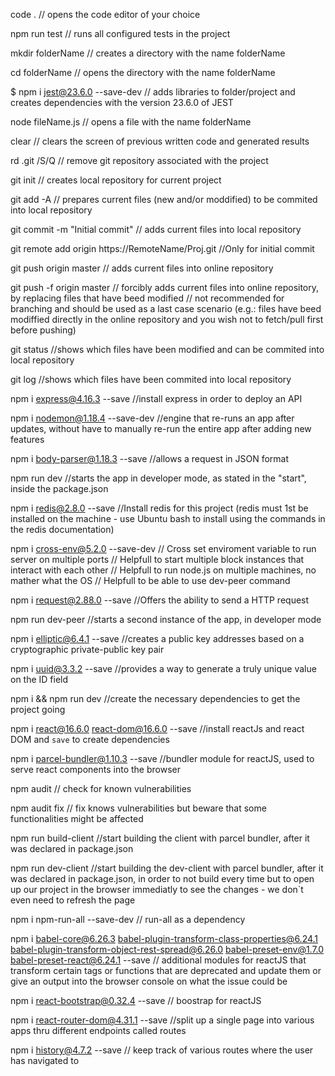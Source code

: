 code .
// opens the code editor of your choice

npm run test
// runs all configured tests in the project

mkdir folderName
// creates a directory with the name folderName

cd folderName
// opens the directory with the name folderName

$ npm i jest@23.6.0 --save-dev
// adds libraries to folder/project and creates dependencies with the version 23.6.0 of JEST

node fileName.js
// opens a file with the name folderName

clear
// clears the screen of previous written code and generated results

rd .git /S/Q
// remove git repository associated with the project

git init
// creates local repository for current project

git add -A
// prepares current files (new and/or moddified) to be commited into local repository

git commit -m "Initial commit"
// adds current files into local repository

git remote add origin https://RemoteName/Proj.git
//Only for initial commit

git push origin master
// adds current files into online repository

git push -f origin master
// forcibly adds current files into online repository, by replacing files that have beed modified
// not recommended for branching and should be used as a last case scenario (e.g.: files have beed modiffied directly in the online repository and you wish not to fetch/pull first before pushing)

git status
//shows which files have been modified and can be commited into local repository

git log
//shows which files have been commited into local repository

npm i express@4.16.3 --save
//install express in order to deploy an API

npm i nodemon@1.18.4 --save-dev
//engine that re-runs an app after updates, without have to manually re-run the entire app after adding new features

npm i body-parser@1.18.3 --save
//allows a request in JSON format

npm run dev
//starts the app in developer mode, as stated in the "start", inside the package.json

npm i redis@2.8.0 --save
//Install redis for this project (redis must 1st be installed on the machine - use Ubuntu bash to install using the commands in the redis documentation)

npm i  cross-env@5.2.0 --save-dev
// Cross set enviroment variable to run server on multiple ports
// Helpfull to start multiple block instances that interact with each other
// Helpfull to run node.js on multiple machines, no mather what the OS
// Helpfull to be able to use dev-peer command

npm i request@2.88.0 --save
//Offers the ability to send a HTTP request

npm run dev-peer
//starts a second instance of the app, in developer mode

npm i elliptic@6.4.1 --save
//creates a public key addresses based on a cryptographic private-public key pair

npm i uuid@3.3.2 --save
//provides a way to generate a truly unique value on the ID field


npm i && npm run dev
//create the necessary dependencies to get the project going

npm i react@16.6.0 react-dom@16.6.0 --save
//install reactJs and react DOM and `save` to create dependencies


npm i parcel-bundler@1.10.3 --save
//bundler module for reactJS, used to serve react components into the browser

npm audit
// check for known vulnerabilities

npm audit fix
// fix knows vulnerabilities but beware that some functionalities might be affected

npm run build-client
//start building the client with parcel bundler, after it was declared in package.json

npm run dev-client
//start building the dev-client with parcel bundler, after it was declared in package.json, in order to not build every time but to open up our project in the browser immediatly to see the changes - we don`t even need to refresh the page

npm i npm-run-all --save-dev
// run-all as a dependency

npm i babel-core@6.26.3 babel-plugin-transform-class-properties@6.24.1 babel-plugin-transform-object-rest-spread@6.26.0 babel-preset-env@1.7.0 babel-preset-react@6.24.1 --save
// additional modules for reactJS that transform certain tags or functions that are deprecated and update them or give an output into the browser console on what the issue could be

npm i react-bootstrap@0.32.4 --save
// boostrap for reactJS

npm i react-router-dom@4.31.1 --save
//split up a single page into various apps thru different endpoints called routes

npm i history@4.7.2 --save
// keep track of various routes where the user has navigated to